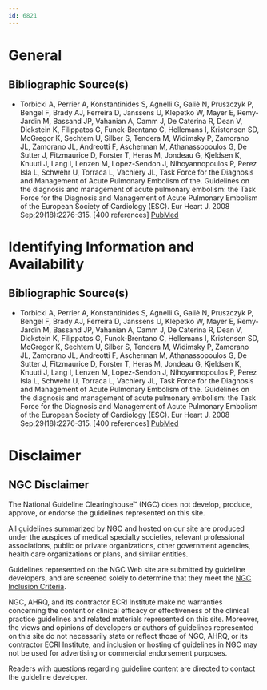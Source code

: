 ```yaml
---
id: 6821
---
```


# General

## Bibliographic Source(s)

- Torbicki A, Perrier A, Konstantinides S, Agnelli G, Galiè N, Pruszczyk P, Bengel F, Brady AJ, Ferreira D, Janssens U, Klepetko W, Mayer E, Remy-Jardin M, Bassand JP, Vahanian A, Camm J, De Caterina R, Dean V, Dickstein K, Filippatos G, Funck-Brentano C, Hellemans I, Kristensen SD, McGregor K, Sechtem U, Silber S, Tendera M, Widimsky P, Zamorano JL, Zamorano JL, Andreotti F, Ascherman M, Athanassopoulos G, De Sutter J, Fitzmaurice D, Forster T, Heras M, Jondeau G, Kjeldsen K, Knuuti J, Lang I, Lenzen M, Lopez-Sendon J, Nihoyannopoulos P, Perez Isla L, Schwehr U, Torraca L, Vachiery JL, Task Force for the Diagnosis and Management of Acute Pulmonary Embolism of the. Guidelines on the diagnosis and management of acute pulmonary embolism: the Task Force for the Diagnosis and Management of Acute Pulmonary Embolism of the European Society of Cardiology (ESC). Eur Heart J. 2008 Sep;29(18):2276-315. [400 references] [ PubMed ](http://www.ncbi.nlm.nih.gov/entrez/query.fcgi?cmd=Retrieve&db=pubmed&dopt=Abstract&list_uids=18757870)

# Identifying Information and Availability

## Bibliographic Source(s)

- Torbicki A, Perrier A, Konstantinides S, Agnelli G, Galiè N, Pruszczyk P, Bengel F, Brady AJ, Ferreira D, Janssens U, Klepetko W, Mayer E, Remy-Jardin M, Bassand JP, Vahanian A, Camm J, De Caterina R, Dean V, Dickstein K, Filippatos G, Funck-Brentano C, Hellemans I, Kristensen SD, McGregor K, Sechtem U, Silber S, Tendera M, Widimsky P, Zamorano JL, Zamorano JL, Andreotti F, Ascherman M, Athanassopoulos G, De Sutter J, Fitzmaurice D, Forster T, Heras M, Jondeau G, Kjeldsen K, Knuuti J, Lang I, Lenzen M, Lopez-Sendon J, Nihoyannopoulos P, Perez Isla L, Schwehr U, Torraca L, Vachiery JL, Task Force for the Diagnosis and Management of Acute Pulmonary Embolism of the. Guidelines on the diagnosis and management of acute pulmonary embolism: the Task Force for the Diagnosis and Management of Acute Pulmonary Embolism of the European Society of Cardiology (ESC). Eur Heart J. 2008 Sep;29(18):2276-315. [400 references] [ PubMed ](http://www.ncbi.nlm.nih.gov/entrez/query.fcgi?cmd=Retrieve&db=pubmed&dopt=Abstract&list_uids=18757870)

# Disclaimer

## NGC Disclaimer

The National Guideline Clearinghouse™ (NGC) does not develop, produce, approve, or endorse the guidelines represented on this site.

All guidelines summarized by NGC and hosted on our site are produced under the auspices of medical specialty societies, relevant professional associations, public or private organizations, other government agencies, health care organizations or plans, and similar entities.

Guidelines represented on the NGC Web site are submitted by guideline developers, and are screened solely to determine that they meet the [NGC Inclusion Criteria](/help-and-about/summaries/inclusion-criteria).

NGC, AHRQ, and its contractor ECRI Institute make no warranties concerning the content or clinical efficacy or effectiveness of the clinical practice guidelines and related materials represented on this site. Moreover, the views and opinions of developers or authors of guidelines represented on this site do not necessarily state or reflect those of NGC, AHRQ, or its contractor ECRI Institute, and inclusion or hosting of guidelines in NGC may not be used for advertising or commercial endorsement purposes.

Readers with questions regarding guideline content are directed to contact the guideline developer.

